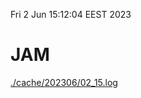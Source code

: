 Fri  2 Jun 15:12:04 EEST 2023
# JAM
<a href='./cache/202306/02_15.log'>./cache/202306/02_15.log</a>
